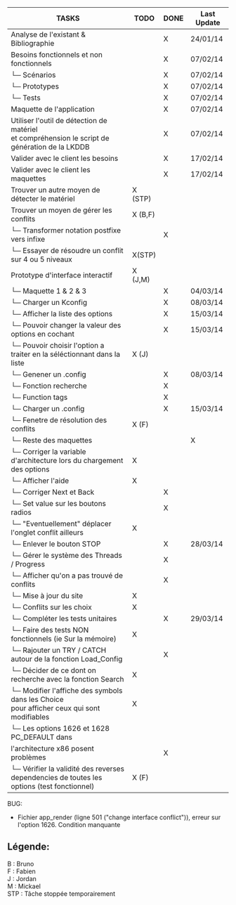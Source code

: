 | TASKS                                     | TODO | DONE | Last Update |
|-------------------------------------------|------|------|-------------|
| Analyse de l'existant & Bibliographie     |      |  X   | 24/01/14    |
| Besoins fonctionnels et non fonctionnels  |      |  X   | 07/02/14    |
| └─ Scénarios  				            |      |  X   | 07/02/14    |
| └─ Prototypes  				            |      |  X   | 07/02/14    |
| └─ Tests      				            |      |  X   | 07/02/14    |
| Maquette de l'application                 |      |  X   | 07/02/14    |
| Utiliser l'outil de détection de matériel <br/> et compréhension le script de génération de la LKDDB   |    |   X  | 07/02/14    |
| Valider avec le client les besoins        |      |  X   | 17/02/14    |
| Valider avec le client les maquettes      |      |  X   | 17/02/14    |
| Trouver un autre moyen de détecter le matériel  |  X (STP)   |      |             |
| Trouver un moyen de gérer les conflits    |  X (B,F)   |      |             |
| └─ Transformer notation postfixe vers infixe |  | X | |
| └─ Essayer de résoudre un conflit sur 4 ou 5 niveaux | X(STP) | | |
| Prototype d'interface interactif          |  X (J,M)   |      |             | 
| └─ Maquette 1 & 2 & 3 |      |  X   | 04/03/14    |
| └─ Charger un Kconfig | | X | 08/03/14 |
| └─ Afficher la liste des options |  | X | 15/03/14 |
| └─ Pouvoir changer la valeur des options en cochant |  | X | 15/03/14 | 
| └─ Pouvoir choisir l'option a traiter en la séléctionnant dans la liste | X (J) | | |
| └─ Genener un .config | | X | 08/03/14 |
| └─ Fonction recherche | | X |  |
| └─ Function tags |  | X |  |
| └─ Charger un .config |  | X | 15/03/14 |
| └─ Fenetre de résolution des conflits | X (F) | | |
| └─ Reste des maquettes | | | X |
| └─ Corriger la variable d'architecture lors du chargement des options | X  | | |
| └─ Afficher l'aide | X  | | |
| └─ Corriger Next et Back | | X  | |
| └─ Set value sur les boutons radios |  | X |  |
| └─ "Eventuellement" déplacer l'onglet conflit ailleurs | X | | |
| └─ Enlever le bouton STOP |  | X | 28/03/14 |
| └─ Gérer le système des Threads / Progress | | X | |
| └─ Afficher qu'on a pas trouvé de conflits |  | X | |
| └─ Mise à jour du site | X  | | |
| └─ Conflits sur les choix | X  | | |
| └─ Compléter les tests unitaires | | X | 29/03/14 |
| └─ Faire des tests NON fonctionnels (ie Sur la mémoire) | X  | | |
| └─ Rajouter un TRY / CATCH autour de la fonction Load_Config | | X | |
| └─ Décider de ce dont on recherche avec la fonction Search | X  | | |
| └─ Modifier l'affiche des symbols dans les Choice<br/> pour afficher ceux qui sont modifiables | X  | | |
| └─ Les options 1626 et 1628 PC_DEFAULT dans 
l'architecture x86 posent problèmes | | X | |
| └─ Vérifier la validité des reverses dependencies de toutes les options (test fonctionnel) | X (F) | | |



BUG:

- Fichier app_render (ligne 501 ("change interface conflict")), erreur sur l'option 1626. Condition manquante 


Légende:
--------

B : Bruno <br/>
F : Fabien <br/>
J : Jordan <br/>
M : Mickael <br/>
STP : Tâche stoppée temporairement <br/>
